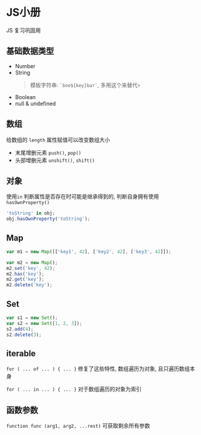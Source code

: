 # JS小册

JS 复习巩固用

## 基础数据类型

* Number
* String
    > 模板字符串:
    > `` `boo${key}bar` ``, 多用这个来替代`+`
* Boolean
* null & undefined

## 数组

给数组的 `length` 属性赋值可以改变数组大小

* 末尾增删元素 `push()`, `pop()`
* 头部增删元素 `unshift()`, `shift()`

## 对象

使用`in` 判断属性是否存在时可能是继承得到的, 判断自身拥有使用 `hasOwnProperty()`

```javascript
'toString' in obj;
obj.hasOwnProperty('toString');
```

## Map

```javascript
var m1 = new Map([['key1', 42], ['key2', 42], ['key3', 42]]);

var m2 = new Map();
m2.set('key', 42);
m2.has('key');
m2.get('key');
m2.delete('key');
```

## Set

```javascript
var s1 = new Set();
var s2 = new Set([1, 2, 3]);
s2.add(4);
s2.delete(3);
```

## iterable

`for ( ... of ... ) { ... }` 修复了这些特性, 数组遍历为对象, 且只遍历数组本身

`for ( ... in ... ) { ... }` 对于数组遍历的对象为索引

## 函数参数

`function func (arg1, arg2, ...rest)` 可获取剩余所有参数
